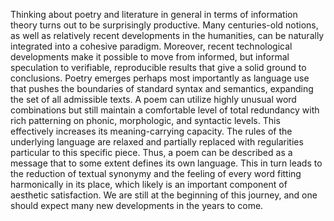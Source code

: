 Thinking about poetry and literature in general in terms of information theory turns
out to be surprisingly productive. Many centuries-old notions, as well as relatively
recent developments in the humanities, can be naturally integrated into a cohesive
paradigm. Moreover, recent technological developments make it possible to move
from informed, but informal speculation to verifiable, reproducible results that give
a solid ground to conclusions. Poetry emerges perhaps most importantly as language use that pushes the boundaries of standard syntax and semantics, expanding the set of all admissible texts. A poem can utilize highly unusual word combinations but still maintain a
comfortable level of total redundancy with rich patterning on phonic, morphologic,
and syntactic levels. This effectively increases its meaning-carrying capacity. The 
rules of the underlying language are relaxed and partially replaced with regularities
particular to this specific piece. Thus, a poem can be described as a message that to
some extent defines its own language. This in turn leads to the reduction of textual
synonymy and the feeling of every word fitting harmonically in its place, which
likely is an important component of aesthetic satisfaction.  We are still at the beginning of this journey, and one should expect many new developments in the years to come.